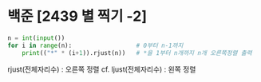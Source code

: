 # 백준 [2439 별 찍기 -2]
```python
n = int(input())
for i in range(n):                  # 0부터 n-1까지
    print(("*" * (i+1)).rjust(n))   # *을 1부터 n개까지 n개 오른쪽정렬 출력
```

rjust(전체자리수) : 오른쪽 정렬
cf. ljust(전체자리수) : 왼쪽 정렬
